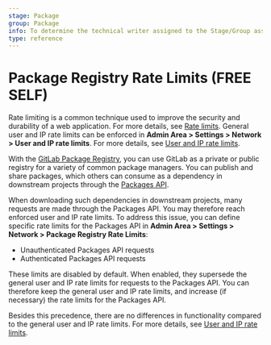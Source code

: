 ```yaml
---
stage: Package
group: Package
info: To determine the technical writer assigned to the Stage/Group associated with this page, see https://about.gitlab.com/handbook/engineering/ux/technical-writing/#assignments
type: reference
---
```


# Package Registry Rate Limits **(FREE SELF)**

Rate limiting is a common technique used to improve the security and durability of a web
application. For more details, see [Rate limits](../../../security/rate_limits.md). General user and
IP rate limits can be enforced in **Admin Area > Settings > Network > User and IP rate limits**.
For more details, see [User and IP rate limits](user_and_ip_rate_limits.md).

With the [GitLab Package Registry](../../packages/package_registry/index.md),
you can use GitLab as a private or public registry for a variety of common package managers. You can
publish and share packages, which others can consume as a dependency in downstream projects through
the [Packages API](../../../api/packages.md).

When downloading such dependencies in downstream projects, many requests are made through the
Packages API. You may therefore reach enforced user and IP rate limits. To address this issue, you
can define specific rate limits for the Packages API in
**Admin Area > Settings > Network > Package Registry Rate Limits**:

- Unauthenticated Packages API requests
- Authenticated Packages API requests

These limits are disabled by default. When enabled, they supersede the general user and IP rate
limits for requests to the Packages API. You can therefore keep the general user and IP rate limits,
and increase (if necessary) the rate limits for the Packages API.

Besides this precedence, there are no differences in functionality compared to the general user and
IP rate limits. For more details, see [User and IP rate limits](user_and_ip_rate_limits.md).
